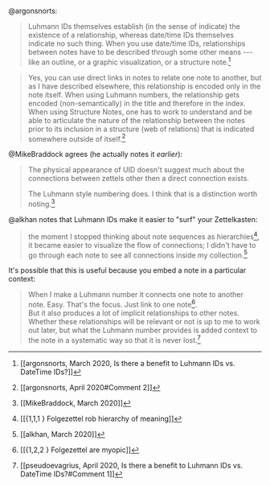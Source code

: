 @argonsnorts: 
> Luhmann IDs themselves establish (in the sense of indicate) the existence of a relationship, whereas date/time IDs themselves indicate no such thing. When you use date/time IDs, relationships between notes have to be described through some other means --- like an outline, or a graphic visualization, or a structure note.[^1]

> Yes, you can use direct links in notes to relate one note to another, but as I have described elsewhere, this relationship is encoded only in the note itself. When using Luhmann numbers, the relationship gets encoded (non-semantically) in the title and therefore in the index. When using Structure Notes, one has to work to understand and be able to articulate the nature of the relationship between the notes prior to its inclusion in a structure (web of relations) that is indicated somewhere outside of itself.[^2]

@MikeBraddock agrees (he actually notes it _earlier_):
> The physical appearance of UID doesn't suggest much about the connections between zettels other then a direct connection exists.
> 
> The Luhmann style numbering does. I think that is a distinction worth noting.[^3]

@alkhan notes that Luhmann IDs make it easier to "surf" your Zettelkasten:
> the moment I stopped thinking about note sequences as hierarchies[^5], it became easier to visualize the flow of connections; I didn't have to go through each note to see all connections inside my collection.[^4]

It's possible that this is useful because you embed a note in a particular context:
> When I make a Luhmann number it connects one note to another note. Easy. That's the focus. Just link to one note[^6].   
> But it also produces a lot of implicit relationships to other notes. Whether these relationships will be relevant or not is up to me to work out later, but what the Luhmann number provides is added context to the note in a systematic way so that it is never lost.[^7]

[^1]: [[argonsnorts, March 2020, Is there a benefit to Luhmann IDs vs. DateTime IDs?]]
[^2]: [[argonsnorts, April 2020#Comment 2]]
[^3]: [[MikeBraddock, March 2020]]
[^4]: [[alkhan, March 2020]]
[^5]: [[{1,1,1 } Folgezettel rob hierarchy of meaning]]
[^6]: [[{1,2,2 } Folgezettel are myopic]]
[^7]: [[pseudoevagrius, April 2020, Is there a benefit to Luhmann IDs vs. DateTime IDs?#Comment 1]]